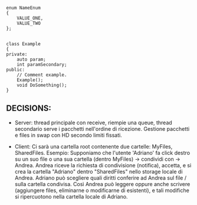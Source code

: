 

    enum NameEnum
    {
        VALUE_ONE,
        VALUE_TWO
    };


    class Example
    {
	private:
		auto param;
		int paramSecondary;
	public:
		// Comment example.
		Example();
		void DoSomething();
	}


DECISIONS:
--------------
- Server: thread principale con receive, riempie una queue, thread secondario serve i pacchetti 
nell'ordine di ricezione.
Gestione pacchetti e files in swap con HD secondo limiti fissati.

- Client: Ci sarà una cartella root contenente due cartelle: MyFiles, SharedFiles.
Esempio: Supponiamo che l'utente 'Adriano' fa click destro su un suo file o una sua cartella (dentro MyFiles)
-> condividi con -> Andrea.
Andrea riceve la richiesta di condivisione (notifica), accetta, e si crea la cartella "Adriano" dentro "SharedFiles"
nello storage locale di Andrea. Adriano può scegliere quali diritti conferire ad Andrea sul file / sulla cartella condivisa. Così Andrea può leggere oppure anche scrivere (aggiungere files, eliminarne o modificarne di esistenti), e tali modifiche si ripercuotono nella cartella locale di Adriano.
